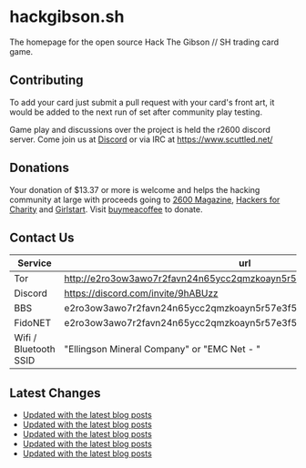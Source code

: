 # hackgibson.sh
The homepage for the open source Hack The Gibson // SH trading card game.


## Contributing

To add your card just submit a pull request with your card's front art, it would be added to the next run of set after community play testing.

Game play and discussions over the project is held the r2600 discord server. Come join us at [Discord](https://discord.com/invite/9hABUzz) or via IRC at https://www.scuttled.net/


## Donations

Your donation of $13.37 or more is welcome and helps the hacking community at large with proceeds going to [2600 Magazine](https://2600.com/), [Hackers for Charity](https://hackersforcharity.org) and [Girlstart](https://girlstart.org).  Visit [buymeacoffee](https://www.buymeacoffee.com/hackgibson.sh) to donate.


## Contact Us

Service | url
-|-
Tor | http://e2ro3ow3awo7r2favn24n65ycc2qmzkoayn5r57e3f56nvjwdcgg32ad.onion
Discord | https://discord.com/invite/9hABUzz
BBS | e2ro3ow3awo7r2favn24n65ycc2qmzkoayn5r57e3f56nvjwdcgg32ad.onion:23
FidoNET | e2ro3ow3awo7r2favn24n65ycc2qmzkoayn5r57e3f56nvjwdcgg32ad.onion:24554
Wifi / Bluetooth SSID | "Ellingson Mineral Company" or "EMC Net - <fidonet address>"

## Latest Changes
<!-- BLOG-POST-LIST:START -->
- [Updated with the latest blog posts](https://github.com/DFW2600/hackgibson.sh/commit/ee02e665b6685bd3cb4c1bc409b1def7983d93b5)
- [Updated with the latest blog posts](https://github.com/DFW2600/hackgibson.sh/commit/b89fd5f0e14b8524acf274b6249cc1f9f17e6c14)
- [Updated with the latest blog posts](https://github.com/DFW2600/hackgibson.sh/commit/e7412bb641763ac629538a0920a7e29cdd435db9)
- [Updated with the latest blog posts](https://github.com/DFW2600/hackgibson.sh/commit/daa4438a6a8ad2169799252fc61330198e4e0543)
- [Updated with the latest blog posts](https://github.com/DFW2600/hackgibson.sh/commit/1eddbaa4801d20f79b06fa2ca86a89c642dc596b)
<!-- BLOG-POST-LIST:END -->
